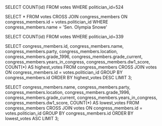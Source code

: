 <!-- Release 1  -->

<!-- 1. Hitung jumlah vote untuk Sen. Olympia Snowe yang memiliki id 524. -->
SELECT COUNT(id) FROM votes WHERE politician_id=524

<!-- 2. Sekarang lakukan JOIN yang menggunakan id `524`. Query kedua tabel votes dan congress_members. -->
SELECT * FROM votes CROSS JOIN congress_members ON congress_members.id = votes.politician_id WHERE congress_members.name = 'Sen. Olympia Snowe'

<!-- 3. Sekarang gimana dengan representative Erik Paulsen? Berapa banyak vote yang dia dapatkan? -->
SELECT COUNT(id) FROM votes WHERE politician_id=339


<!-- 4. Buatlah daftar peserta Congress yang mendapatkan vote terbanyak. Jangan sertakan field `created_at` dan `updated_at`. -->
SELECT congress_members.id, congress_members.name, congress_members.party, congress_members.location, congress_members.grade_1996, congress_members.grade_current, congress_members.years_in_congress, congress_members.dw1_score, COUNT(*) AS highest_votes FROM congress_members CROSS JOIN votes ON congress_members.id = votes.politician_id GROUP BY congress_members.id ORDER BY highest_votes DESC LIMIT 3;


<!-- 5. Sekarang buatlah sebuah daftar semua anggota Congress yang setidaknya mendapatkan beberapa vote dalam 3 urutan dari yang paling sedikit. Dan juga jangan sertakan field-field yang memiliki tipe date. -->
SELECT congress_members.name, congress_members.party, congress_members.location, congress_members.grade_1996, congress_members.grade_current, congress_members.years_in_congress, congress_members.dw1_score, COUNT(*) AS lowest_votes FROM congress_members CROSS JOIN votes ON congress_members.id = votes.politician_id GROUP BY congress_members.id ORDER BY lowest_votes ASC LIMIT 3;
